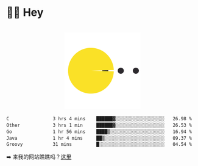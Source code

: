 
# 👋🏻 Hey
<div align="center">
	<br>
	<img src="https://raw.githubusercontent.com/Aniket965/Aniket965/master/pacman.svg?sanitize=true" width="200" height="200">
	<br>
</div>

<!--START_SECTION:waka-->

```txt
C                3 hrs 4 mins    ██████▓░░░░░░░░░░░░░░░░░░   26.98 %
Other            3 hrs 1 min     ██████▓░░░░░░░░░░░░░░░░░░   26.53 %
Go               1 hr 56 mins    ████▒░░░░░░░░░░░░░░░░░░░░   16.94 %
Java             1 hr 4 mins     ██▒░░░░░░░░░░░░░░░░░░░░░░   09.37 %
Groovy           31 mins         █░░░░░░░░░░░░░░░░░░░░░░░░   04.54 %
```

<!--END_SECTION:waka-->

 ➡️  来我的网站瞧瞧吗？[这里](https://www.shaolongfei.com)

